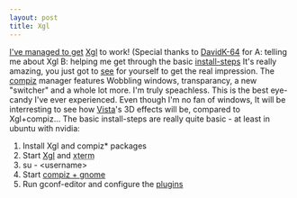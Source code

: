 ```yaml
---
layout: post
title: Xgl
---
```


[I've managed to get](http://home.flodhest.net/gallery/screenshot/xgl-1.png?embed=true)
[Xgl](http://en.opensuse.org/Xgl) to work! (Special thanks to
[DavidK-64](http://www.ritter.demon.co.uk) for A: telling me about Xgl
B: helping me get through the basic [install-steps](http://gentoo-wiki.com/HOWTO_XGL)
It's really amazing, you just got to [see](http://www.freedesktop.org/~davidr/xgl-demo1.xvid.avi)
for yourself to get the real impression. The [compiz](http://en.opensuse.org/Compiz)
manager features Wobbling windows, transparancy, a new "switcher" and a whole
lot more. I'm truly speachless. This is the best eye-candy I've ever
experienced. Even though I'm no fan of windows, It will be interresting to
see how [Vista](http://www.microsoft.com/windowsvista/default.aspx)'s 3D
effects will be, compared to Xgl+compiz... The basic install-steps are really
quite basic - at least in ubuntu with nvidia: 
 
1. Install Xgl and compiz* packages
2. Start [Xgl](http://home.flodhest.net/linux/xgl/Xgl_start.txt?embed=true)
   and <acronym title="Or whatever X-based terminal you like">xterm</acronym>
3. su - &#60;username>
4. Start [compiz + gnome](http://home.flodhest.net/linux/xgl/compiz_gnome.txt?embed=true)
5. Run gconf-editor and configure the [plugins](http://home.flodhest.net/linux/xgl/gconf.png?embed=true)
